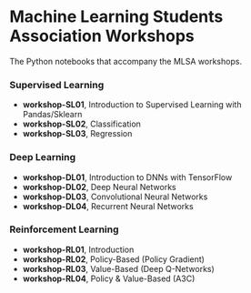 # Machine Learning Students Association Workshops

The Python notebooks that accompany the MLSA workshops.

### Supervised Learning
* **workshop-SL01**, Introduction to Supervised Learning with Pandas/Sklearn
* **workshop-SL02**, Classification
* **workshop-SL03**, Regression

### Deep Learning
* **workshop-DL01**, Introduction to DNNs with TensorFlow
* **workshop-DL02**, Deep Neural Networks
* **workshop-DL03**, Convolutional Neural Networks
* **workshop-DL04**, Recurrent Neural Networks

### Reinforcement Learning
* **workshop-RL01**, Introduction
* **workshop-RL02**, Policy-Based (Policy Gradient)
* **workshop-RL03**, Value-Based (Deep Q-Networks)
* **workshop-RL04**, Policy & Value-Based (A3C)
